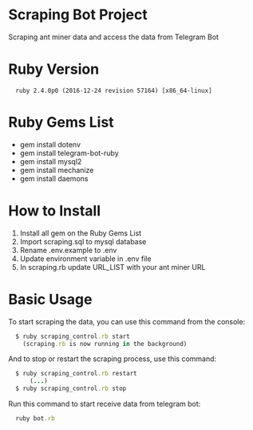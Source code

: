 # Scraping Bot Project

Scraping ant miner data and access the data from Telegram Bot

# Ruby Version
```
  ruby 2.4.0p0 (2016-12-24 revision 57164) [x86_64-linux]
```

# Ruby Gems List
  - gem install dotenv
  - gem install telegram-bot-ruby
  - gem install mysql2
  - gem install mechanize
  - gem install daemons

# How to Install
  1. Install all gem on the Ruby Gems List
  2. Import scraping.sql to mysql database
  3. Rename .env.example to .env
  4. Update environment variable in .env file
  5. In scraping.rb update URL_LIST with your ant miner URL

# Basic Usage

To start scraping the data, you can use this command from the console:

``` ruby
  $ ruby scraping_control.rb start
    (scraping.rb is now running in the background)
```

And to stop or restart the scraping process, use this command:

``` ruby
  $ ruby scraping_control.rb restart
      (...)
  $ ruby scraping_control.rb stop
```

Run this command to start receive data from telegram bot:

``` ruby
  ruby bot.rb
```
